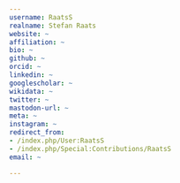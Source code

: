 ```yaml
---
username: RaatsS
realname: Stefan Raats
website: ~
affiliation: ~
bio: ~
github: ~
orcid: ~
linkedin: ~
googlescholar: ~
wikidata: ~
twitter: ~
mastodon-url: ~
meta: ~
instagram: ~
redirect_from:
- /index.php/User:RaatsS
- /index.php/Special:Contributions/RaatsS
email: ~

---
```

